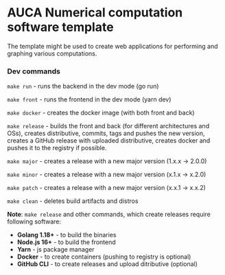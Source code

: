 # AUCA Numerical computation software template

The template might be used to create web applications for performing and graphing various computations. 

### Dev commands

`make run` - runs the backend in the dev mode (go run)

`make front` - runs the frontend in the dev mode (yarn dev)

`make docker` - creates the docker image (with both front and back)

`make release` - builds the front and back (for different architectures and OSs), creates distributive, commits, tags and pushes the new version, creates a GitHub release with uploaded distributive, creates docker and pushes it to the registry if possible. 

`make major` - creates a release with a new major version (1.x.x -> 2.0.0)

`make minor` - creates a release with a new major version (x.1.x -> x.2.0)

`make patch` - creates a release with a new major version (x.x.1 -> x.x.2)

`make clean` - deletes build artifacts and distros

**Note**: `make release` and other commands, which create releases require following software:

- **Golang 1.18+** - to build the binaries
- **Node.js 16+** - to build the frontend
- **Yarn** - js package manager
- **Docker** - to create containers (pushing to registry is optional)
- **GitHub CLI** - to create releases and upload ditributive (optional)
